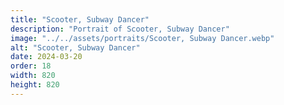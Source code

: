 ```yaml
---
title: "Scooter, Subway Dancer"
description: "Portrait of Scooter, Subway Dancer"
image: "../../assets/portraits/Scooter, Subway Dancer.webp"
alt: "Scooter, Subway Dancer"
date: 2024-03-20
order: 18
width: 820
height: 820
---
```

